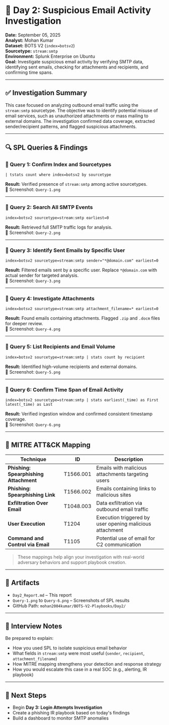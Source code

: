 
# 📧 Day 2: Suspicious Email Activity Investigation  
**Date:** September 05, 2025  
**Analyst:** Mohan Kumar  
**Dataset:** BOTS V2 (`index=botsv2`)  
**Sourcetype:** `stream:smtp`  
**Environment:** Splunk Enterprise on Ubuntu  
**Goal:** Investigate suspicious email activity by verifying SMTP data, identifying sent emails, checking for attachments and recipients, and confirming time spans.

---

## ✅ Investigation Summary

This case focused on analyzing outbound email traffic using the `stream:smtp` sourcetype. The objective was to identify potential misuse of email services, such as unauthorized attachments or mass mailing to external domains. The investigation confirmed data coverage, extracted sender/recipient patterns, and flagged suspicious attachments.

---

## 🔍 SPL Queries & Findings

### 🔹 Query 1: Confirm Index and Sourcetypes  
```spl
| tstats count where index=botsv2 by sourcetype
```
**Result:** Verified presence of `stream:smtp` among active sourcetypes.  
📸 Screenshot: `Query-1.png`

---

### 🔹 Query 2: Search All SMTP Events  
```spl
index=botsv2 sourcetype=stream:smtp earliest=0
```
**Result:** Retrieved full SMTP traffic logs for analysis.  
📸 Screenshot: `Query-2.png`

---

### 🔹 Query 3: Identify Sent Emails by Specific User  
```spl
index=botsv2 sourcetype=stream:smtp sender="*@domain.com" earliest=0
```
**Result:** Filtered emails sent by a specific user. Replace `*@domain.com` with actual sender for targeted analysis.  
📸 Screenshot: `Query-3.png`

---

### 🔹 Query 4: Investigate Attachments  
```spl
index=botsv2 sourcetype=stream:smtp attachment_filename=* earliest=0
```
**Result:** Found emails containing attachments. Flagged `.zip` and `.docm` files for deeper review.  
📸 Screenshot: `Query-4.png`

---

### 🔹 Query 5: List Recipients and Email Volume  
```spl
index=botsv2 sourcetype=stream:smtp | stats count by recipient
```
**Result:** Identified high-volume recipients and external domains.  
📸 Screenshot: `Query-5.png`

---

### 🔹 Query 6: Confirm Time Span of Email Activity  
```spl
index=botsv2 sourcetype=stream:smtp | stats earliest(_time) as First latest(_time) as Last
```
**Result:** Verified ingestion window and confirmed consistent timestamp coverage.  
📸 Screenshot: `Query-6.png`

---

## 🧠 MITRE ATT&CK Mapping

| Technique | ID | Description |
|----------|----|-------------|
| **Phishing: Spearphishing Attachment** | T1566.001 | Emails with malicious attachments targeting users |
| **Phishing: Spearphishing Link** | T1566.002 | Emails containing links to malicious sites |
| **Exfiltration Over Email** | T1048.003 | Data exfiltration via outbound email traffic |
| **User Execution** | T1204 | Execution triggered by user opening malicious attachment |
| **Command and Control via Email** | T1105 | Potential use of email for C2 communication |

> These mappings help align your investigation with real-world adversary behaviors and support playbook creation.

---

## 📁 Artifacts

- `Day2_Report.md` – This report  
- `Query-1.png` to `Query-6.png` – Screenshots of SPL results  
- GitHub Path: `mohan2004kumar/BOTS-V2-Playbooks/Day2/`

---

## 🧠 Interview Notes

Be prepared to explain:
- How you used SPL to isolate suspicious email behavior
- What fields in `stream:smtp` were most useful (`sender`, `recipient`, `attachment_filename`)
- How MITRE mapping strengthens your detection and response strategy
- How you would escalate this case in a real SOC (e.g., alerting, IR playbook)

---

## 📌 Next Steps

- Begin **Day 3: Login Attempts Investigation**
- Create a phishing IR playbook based on today's findings
- Build a dashboard to monitor SMTP anomalies
```
